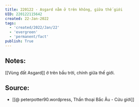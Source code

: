 ```yaml
---
title: 220122 - Asgard nằm ở trên không, giữa thế giới
UID: 220122115642
created: 22-Jan-2022
tags:
  - 'created/2022/Jan/22'
  - 'evergreen'
  - 'permanent/fact'
publish: True
---
```

## Notes:
[[Vùng đất Asgard]] ở trên bầu trời, chính giữa thế giới.

## Source:
- [[@ peterpotter90.wordpress, Thần thoại Bắc Âu - Cửu giới]]


